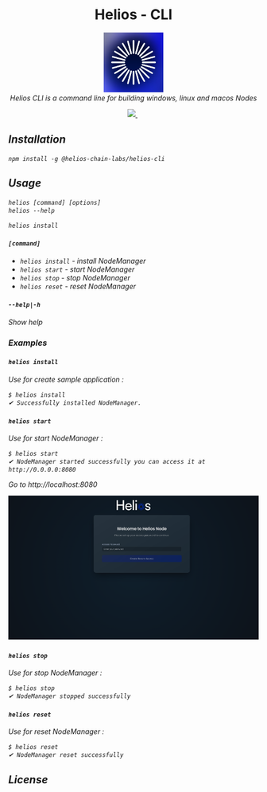 <h1 align="center">Helios - CLI</h1>

<p align="center">
  <img src="./img/logo-helios-cli.png" width="120px" height="120px"/>
  <br>
  <i>Helios CLI is a command line for building windows, linux and macos Nodes
  <br>
</p>

<p align="center">
<a href="https://npmjs.org/package/@heliosfoundation/helios-cli">
<img src="https://img.shields.io/npm/v/@heliosfoundation/helios-cli.svg?style=flat-square">
</a>&nbsp;
<a href="https://tldrlegal.com/license/mit-license">
</a>
</p>

## Installation

````shell
npm install -g @helios-chain-labs/helios-cli
````

## Usage

````shell
helios [command] [options]
helios --help
````

````shell
helios install
````

#### `[command]`

- `helios install` - install NodeManager
- `helios start` - start NodeManager
- `helios stop` - stop NodeManager
- `helios reset` - reset NodeManager

#### `--help|-h`

Show help

### Examples

#### `helios install`

Use for create sample application :

````shell
$ helios install
✔ Successfully installed NodeManager.
````

#### `helios start`

Use for start NodeManager :

````shell
$ helios start
✔ NodeManager started successfully you can access it at http://0.0.0.0:8080
````

Go to http://localhost:8080

<img src="./img/startup.png"/>

#### `helios stop`

Use for stop NodeManager :

````shell
$ helios stop
✔ NodeManager stopped successfully
````

#### `helios reset`

Use for reset NodeManager :

````shell
$ helios reset
✔ NodeManager reset successfully
````

## License

